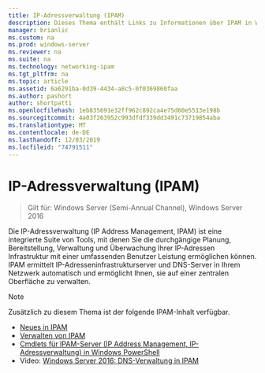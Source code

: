 ```yaml
---
title: IP-Adressverwaltung (IPAM)
description: Dieses Thema enthält Links zu Informationen über IPAM in Windows Server 2016.
manager: brianlic
ms.custom: na
ms.prod: windows-server
ms.reviewer: na
ms.suite: na
ms.technology: networking-ipam
ms.tgt_pltfrm: na
ms.topic: article
ms.assetid: 6a6291ba-0d39-4434-a8c5-0f0369860faa
ms.author: pashort
author: shortpatti
ms.openlocfilehash: 1eb835691e32ff962c892ca4e75d60e5513e198b
ms.sourcegitcommit: 4a03f263952c993dfdf339dd3491c73719854aba
ms.translationtype: MT
ms.contentlocale: de-DE
ms.lasthandoff: 12/03/2019
ms.locfileid: "74791511"
---
```

# <a name="ip-address-management-ipam"></a>IP-Adressverwaltung (IPAM)

> Gilt für: Windows Server (Semi-Annual Channel), Windows Server 2016

Die IP-Adressverwaltung (IP Address Management, IPAM) ist eine integrierte Suite von Tools, mit denen Sie die durchgängige Planung, Bereitstellung, Verwaltung und Überwachung Ihrer IP-Adressen Infrastruktur mit einer umfassenden Benutzer Leistung ermöglichen können. IPAM ermittelt IP-Adresseninfrastrukturserver und DNS-Server in Ihrem Netzwerk automatisch und ermöglicht Ihnen, sie auf einer zentralen Oberfläche zu verwalten.

> [!NOTE]
> Zusätzlich zu diesem Thema ist der folgende IPAM-Inhalt verfügbar.
>
> - [Neues in IPAM](../../technologies/ipam/What-s-New-in-IPAM.md)
> - [Verwalten von IPAM](../../technologies/ipam/Manage-IPAM.md)
> - [Cmdlets für IPAM-Server (IP Address Management, IP-Adressverwaltung) in Windows PowerShell](https://docs.microsoft.com/powershell/module/ipamserver/?view=win10-ps)
> - Video: [Windows Server 2016: DNS-Verwaltung in IPAM](https://channel9.msdn.com/Blogs/windowsserver/Windows-Server-2016-DNS-management-in-IPAM)
